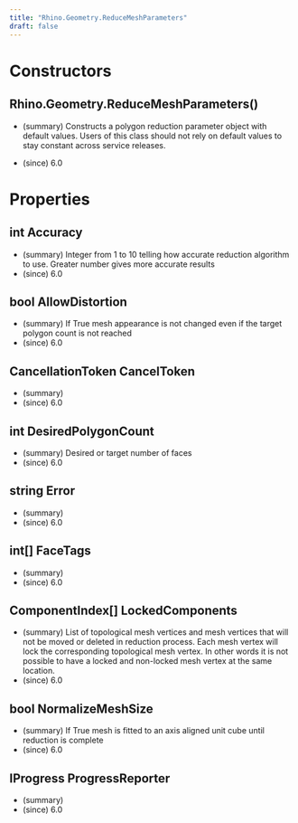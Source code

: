 ```yaml
---
title: "Rhino.Geometry.ReduceMeshParameters"
draft: false
---
```


# Constructors
## Rhino.Geometry.ReduceMeshParameters()
- (summary) 
     Constructs a polygon reduction parameter object with default values.
     Users of this class should not rely on default values to stay constant
     across service releases.
     
- (since) 6.0
# Properties
## int Accuracy
- (summary) Integer from 1 to 10 telling how accurate reduction algorithm
     to use. Greater number gives more accurate results
- (since) 6.0
## bool AllowDistortion
- (summary) If True mesh appearance is not changed even if the target polygon count is not reached
- (since) 6.0
## CancellationToken CancelToken
- (summary) 
- (since) 6.0
## int DesiredPolygonCount
- (summary) Desired or target number of faces
- (since) 6.0
## string Error
- (summary) 
- (since) 6.0
## int[] FaceTags
- (summary) 
- (since) 6.0
## ComponentIndex[] LockedComponents
- (summary) List of topological mesh vertices and mesh vertices that will not be moved or deleted in reduction process.
     Each mesh vertex will lock the corresponding topological mesh vertex. In other words it is not possible to have a
     locked and non-locked mesh vertex at the same location.
- (since) 6.0
## bool NormalizeMeshSize
- (summary) If True mesh is fitted to an axis aligned unit cube until reduction is complete
- (since) 6.0
## IProgress<double> ProgressReporter
- (summary) 
- (since) 6.0

